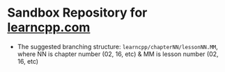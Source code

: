 # Sandbox Repository for [learncpp.com](https://www.learncpp.com/)

- The suggested branching structure: `learncpp/chapterNN/lessonNN.MM`,
    where NN is chapter number (02, 16, etc) \& MM is lesson number (02, 16, etc)
